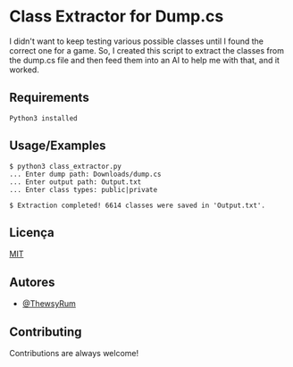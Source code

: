 # Class Extractor for Dump.cs

I didn't want to keep testing various possible classes until I found the correct one for a game. So, I created this script to extract the classes from the dump.cs file and then feed them into an AI to help me with that, and it worked.

## Requirements

```
Python3 installed
```
    
## Usage/Examples

```
$ python3 class_extractor.py
... Enter dump path: Downloads/dump.cs
... Enter output path: Output.txt
... Enter class types: public|private

$ Extraction completed! 6614 classes were saved in 'Output.txt'.
```


## Licença

[MIT](https://choosealicense.com/licenses/mit/)


## Autores

- [@ThewsyRum](https://www.github.com/ThewsyRum)


## Contributing

Contributions are always welcome!
